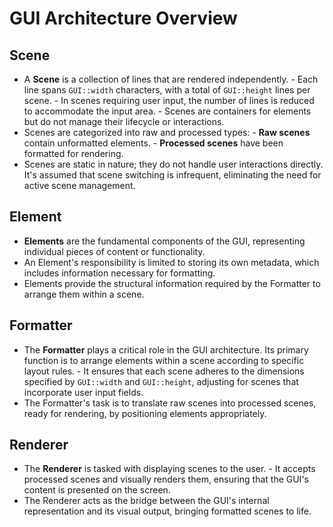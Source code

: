 # GUI Architecture Overview

## Scene

- A **Scene** is a collection of lines that are rendered independently.
        - Each line spans `GUI::width` characters, with a total of `GUI::height` lines per scene.
        - In scenes requiring user input, the number of lines is reduced to accommodate the input area.
        - Scenes are containers for elements but do not manage their lifecycle or interactions.
- Scenes are categorized into raw and processed types:
        - **Raw scenes** contain unformatted elements.
        - **Processed scenes** have been formatted for rendering.
- Scenes are static in nature; they do not handle user interactions directly. It's assumed that scene switching is infrequent, eliminating the need for active scene management.

## Element

- **Elements** are the fundamental components of the GUI, representing individual pieces of content or functionality.
- An Element's responsibility is limited to storing its own metadata, which includes information necessary for formatting.
- Elements provide the structural information required by the Formatter to arrange them within a scene.

## Formatter

- The **Formatter** plays a critical role in the GUI architecture. Its primary function is to arrange elements within a scene according to specific layout rules.
        - It ensures that each scene adheres to the dimensions specified by `GUI::width` and `GUI::height`, adjusting for scenes that incorporate user input fields.
- The Formatter's task is to translate raw scenes into processed scenes, ready for rendering, by positioning elements appropriately.

## Renderer

- The **Renderer** is tasked with displaying scenes to the user.
        - It accepts processed scenes and visually renders them, ensuring that the GUI's content is presented on the screen.
- The Renderer acts as the bridge between the GUI's internal representation and its visual output, bringing formatted scenes to life.